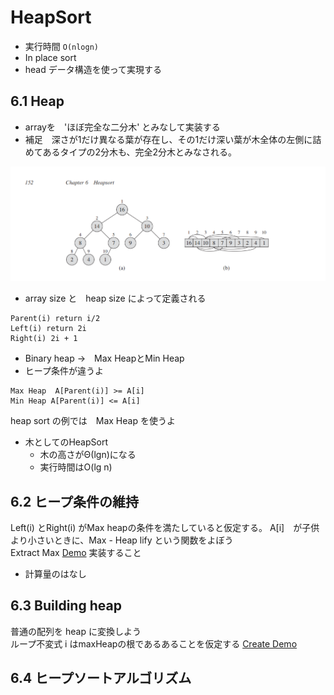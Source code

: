 # HeapSort
* 実行時間 `O(nlogn)`
* In place sort
* head データ構造を使って実現する

## 6.1 Heap
* arrayを　'ほぼ完全な二分木' とみなして実装する　　
* 補足　深さが1だけ異なる葉が存在し、その1だけ深い葉が木全体の左側に詰めてあるタイプの2分木も、完全2分木とみなされる。

![](Image/2019-07-08-14-17-03.png)
* array size と　heap size によって定義される

```
Parent(i) return i/2
Left(i) return 2i
Right(i) 2i + 1
```
* Binary heap ->　Max HeapとMin Heap
* ヒープ条件が違うよ

```
Max Heap  A[Parent(i)] >= A[i]
Min Heap A[Parent(i)] <= A[i]
```
 heap sort の例では　Max Heap を使うよ

 * 木としてのHeapSort
 	* 木の高さがΘ(lgn)になる
	* 実行時間はO(lg n)

## 6.2 ヒープ条件の維持
Left(i) とRight(i) がMax heapの条件を満たしていると仮定する。
A[i]　が子供より小さいときに、Max - Heap lify という関数をよぼう  
Extract Max [Demo](https://visualgo.net/en/heap) 
実装すること


+ 計算量のはなし

## 6.3 Building heap
普通の配列を heap に変換しよう  
ループ不変式
i はmaxHeapの根であるあることを仮定する
[Create Demo](https://visualgo.net/en/heap) 

## 6.4 ヒープソートアルゴリズム



